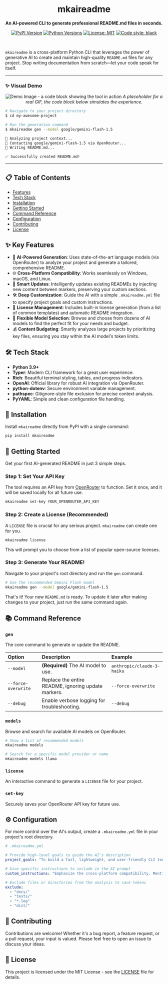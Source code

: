 
<div align="center">

# mkaireadme

**An AI-powered CLI to generate professional README.md files in seconds.**

</div>

<div align="center">

[![PyPI Version](https://img.shields.io/pypi/v/mkaireadme.svg?style=for-the-badge&logo=pypi&color=blue)](https://pypi.org/project/mkaireadme/)
[![Python Versions](https://img.shields.io/pypi/pyversions/mkaireadme.svg?style=for-the-badge&logo=python&color=blue)](https://pypi.org/project/mkaireadme/)
[![License: MIT](https://img.shields.io/badge/License-MIT-yellow.svg?style=for-the-badge)](https://opensource.org/licenses/MIT)
[![Code style: black](https://img.shields.io/badge/code%20style-black-000000.svg?style=for-the-badge)](https://github.com/psf/black)

</div>

<br>

`mkaireadme` is a cross-platform Python CLI that leverages the power of generative AI to create and maintain high-quality `README.md` files for any project. Stop writing documentation from scratch—let your code speak for itself.

---

### ✨ Visual Demo

<div align="center">

![Demo Image - a code block showing the tool in action](./mkaireadme.gif) 
*A placeholder for a real GIF, the code block below simulates the experience.*

</div>

```bash
# Navigate to your project directory
$ cd my-awesome-project

# Run the generation command
$ mkaireadme gen --model google/gemini-flash-1.5

🤖 Analyzing project context...
🧠 Contacting google/gemini-flash-1.5 via OpenRouter...
📝 Writing README.md...

✅ Successfully created README.md!
```

---

## 📋 Table of Contents

- [Features](#-key-features)
- [Tech Stack](#-tech-stack)
- [Installation](#-installation)
- [Getting Started](#-getting-started)
- [Command Reference](#-command-reference)
- [Configuration](#-configuration)
- [Contributing](#-contributing)
- [License](#-license)

## ✨ Key Features

-   🧠 **AI-Powered Generation**: Uses state-of-the-art language models (via OpenRouter) to analyze your project and generate a tailored, comprehensive README.
-   🌐 **Cross-Platform Compatibility**: Works seamlessly on Windows, macOS, and Linux.
-   🔄 **Smart Updates**: Intelligently updates existing READMEs by injecting new content between markers, preserving your custom sections.
-   🛠️ **Deep Customization**: Guide the AI with a simple `.mkaireadme.yml` file to specify project goals and custom instructions.
-   📜 **License Management**: Includes built-in license generation (from a list of common templates) and automatic README integration.
-   🤖 **Flexible Model Selection**: Browse and choose from dozens of AI models to find the perfect fit for your needs and budget.
-   💰 **Content Budgeting**: Smartly analyzes large projects by prioritizing key files, ensuring you stay within the AI model's token limits.

## 🛠️ Tech Stack

-   **Python 3.9+**
-   **Typer**: Modern CLI framework for a great user experience.
-   **Rich**: Beautiful terminal styling, tables, and progress indicators.
-   **OpenAI**: Official library for robust AI integration via OpenRouter.
-   **python-dotenv**: Secure environment variable management.
-   **pathspec**: Gitignore-style file exclusion for precise context analysis.
-   **PyYAML**: Simple and clean configuration file handling.

## 🚀 Installation

Install `mkaireadme` directly from PyPI with a single command:

```bash
pip install mkaireadme
```

## 🏁 Getting Started

Get your first AI-generated README in just 3 simple steps.

### Step 1: Set Your API Key

The tool requires an API key from [OpenRouter](https://openrouter.ai/keys) to function. Set it once, and it will be saved locally for all future use.

```bash
mkaireadme set-key YOUR_OPENROUTER_API_KEY
```

### Step 2: Create a License (Recommended)

A `LICENSE` file is crucial for any serious project. `mkaireadme` can create one for you.

```bash
mkaireadme license
```
This will prompt you to choose from a list of popular open-source licenses.

### Step 3: Generate Your README!

Navigate to your project's root directory and run the `gen` command.

```bash
# Use the recommended Gemini Flash model
mkaireadme gen --model google/gemini-flash-1.5
```

That's it! Your new `README.md` is ready. To update it later after making changes to your project, just run the same command again.

## 📚 Command Reference

### `gen`
The core command to generate or update the README.

| Option              | Description                                                    | Example                                     |
| :------------------ | :------------------------------------------------------------- | :------------------------------------------ |
| `--model`           | **(Required)** The AI model to use.                            | `anthropic/claude-3-haiku`                  |
| `--force-overwrite` | Replace the entire README, ignoring update markers.            | `--force-overwrite`                         |
| `--debug`           | Enable verbose logging for troubleshooting.                    | `--debug`                                   |

### `models`
Browse and search for available AI models on OpenRouter.

```bash
# Show a list of recommended models
mkaireadme models

# Search for a specific model provider or name
mkaireadme models llama
```

### `license`
An interactive command to generate a `LICENSE` file for your project.

### `set-key`
Securely saves your OpenRouter API key for future use.

## ⚙️ Configuration

For more control over the AI's output, create a `.mkaireadme.yml` file in your project's root directory.

```yaml
# .mkaireadme.yml

# Provide high-level goals to guide the AI's description
project_goals: "To build a fast, lightweight, and user-friendly CLI tool for automating documentation."

# Give specific instructions to include in the AI prompt
custom_instructions: "Emphasize the cross-platform compatibility. Mention that it is open-source and contributions are welcome."

# Exclude files or directories from the analysis to save tokens
exclude:
  - "docs/"
  - "tests/"
  - "*.log"
  - "dist/"
```

## 🤝 Contributing

Contributions are welcome! Whether it's a bug report, a feature request, or a pull request, your input is valued. Please feel free to open an issue to discuss your ideas.

## 📜 License

This project is licensed under the MIT License - see the [LICENSE](LICENSE) file for details.